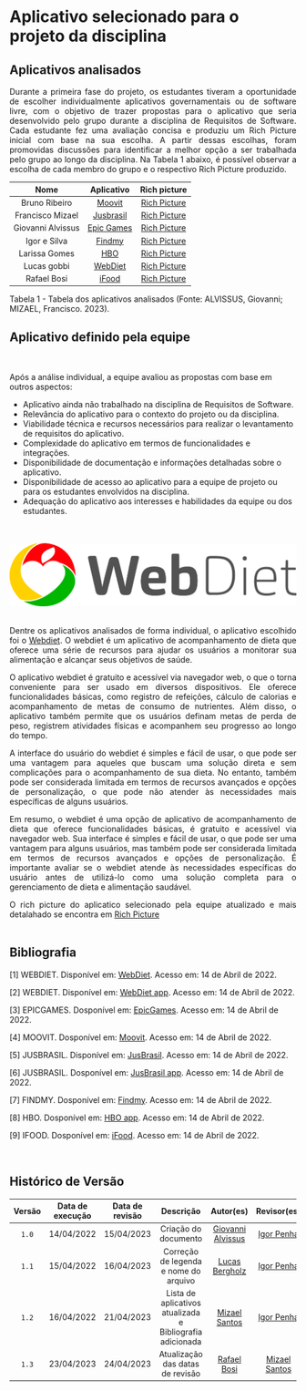 # Aplicativo selecionado para o projeto da disciplina

## Aplicativos analisados

<div style="text-align: justify;"> <p> Durante a primeira fase do projeto, os estudantes tiveram a oportunidade de escolher individualmente aplicativos governamentais ou de software livre, com o objetivo de trazer propostas para o aplicativo que seria desenvolvido pelo grupo durante a disciplina de Requisitos de Software. Cada estudante fez uma avaliação concisa e produziu um Rich Picture inicial com base na sua escolha. A partir dessas escolhas, foram promovidas discussões para identificar a melhor opção a ser trabalhada pelo grupo ao longo da disciplina. Na Tabela 1 abaixo, é possível observar a escolha de cada membro do grupo e o respectivo Rich Picture produzido. </p> </div>

| Nome              | Aplicativo                                         | Rich picture     |
| :-------------:   | :------------------------------------------------: | :--------------: |
| Bruno Ribeiro     | [Moovit](https://play.google.com/store/apps/details?id=com.tranzmate) | [Rich Picture](https://github.com/Requisitos-de-Software/2023.1-WebDiet/blob/master/docs/img/rich-picture_moovit.png)  |
| Francisco Mizael  | [Jusbrasil](https://play.google.com/store/apps/details?id=com.jusbrasil.lawsuit) | [Rich Picture](https://github.com/Requisitos-de-Software/2023.1-WebDiet/blob/master/docs/img/rich-picture_jusbrasil.png)  |
| Giovanni Alvissus | [Epic Games](https://store.epicgames.com/pt-BR/discover/apps) | [Rich Picture](https://github.com/Requisitos-de-Software/2023.1-WebDiet/blob/master/docs/img/rich-picture_epic-games.jpeg)  | 
| Igor e Silva      | [Findmy](https://play.google.com/store/apps/details?id=com.google.android.apps.adm) | [Rich Picture](https://github.com/Requisitos-de-Software/2023.1-WebDiet/blob/master/docs/img/rich-picture_findmy.png) |
| Larissa Gomes     | [HBO](https://play.google.com/store/apps/details?id=com.hbo.hbonow&hl=pt_BR&gl=US) | [Rich Picture](https://github.com/Requisitos-de-Software/2023.1-WebDiet/blob/master/docs/img/rich-picture_hbo.jpeg)  |
| Lucas gobbi       | [WebDiet](https://play.google.com/store/apps/details?id=br.com.webdiet.webdiet&hl=en_US) | [Rich Picture](https://github.com/Requisitos-de-Software/2023.1-WebDiet/blob/master/docs/img/rich-picture_webdiet.png)  |
| Rafael Bosi       | [iFood](https://play.google.com/store/apps/details?id=br.com.brainweb.ifood&hl=pt_BR&gl=US) | [Rich Picture](https://github.com/Requisitos-de-Software/2023.1-WebDiet/blob/master/docs/img/rich-picture_ifood.png)  |

<div><p>Tabela 1 - Tabela dos aplicativos analisados (Fonte: ALVISSUS, Giovanni; MIZAEL, Francisco. 2023).</p></div>

<div style="text-align: center">

</div>

## Aplicativo definido pela equipe

<br/>

Após a análise individual, a equipe avaliou as propostas com base em outros aspectos:

- Aplicativo ainda não trabalhado na disciplina de Requisitos de Software.
- Relevância do aplicativo para o contexto do projeto ou da disciplina.
- Viabilidade técnica e recursos necessários para realizar o levantamento de requisitos do aplicativo.
- Complexidade do aplicativo em termos de funcionalidades e integrações.
- Disponibilidade de documentação e informações detalhadas sobre o aplicativo.
- Disponibilidade de acesso ao aplicativo para a equipe de projeto ou para os estudantes envolvidos na disciplina.
- Adequação do aplicativo aos interesses e habilidades da equipe ou dos estudantes.


<br/>

<br/>

<img src="img/logo-webdiet.png" alt="WebDiet">

<br/>

<br/>

<div style="text-align: justify;">

Dentre os aplicativos analisados de forma individual, o aplicativo escolhido foi o <a href="https://play.google.com/store/apps/details?id=br.com.webdiet.webdiet&hl=en_US" target="_blank">Webdiet</a>. O webdiet é um aplicativo de acompanhamento de dieta que oferece uma série de recursos para ajudar os usuários a monitorar sua alimentação e alcançar seus objetivos de saúde.

O aplicativo webdiet é gratuito e acessível via navegador web, o que o torna conveniente para ser usado em diversos dispositivos. Ele oferece funcionalidades básicas, como registro de refeições, cálculo de calorias e acompanhamento de metas de consumo de nutrientes. Além disso, o aplicativo também permite que os usuários definam metas de perda de peso, registrem atividades físicas e acompanhem seu progresso ao longo do tempo.

A interface do usuário do webdiet é simples e fácil de usar, o que pode ser uma vantagem para aqueles que buscam uma solução direta e sem complicações para o acompanhamento de sua dieta. No entanto, também pode ser considerada limitada em termos de recursos avançados e opções de personalização, o que pode não atender às necessidades mais específicas de alguns usuários.

Em resumo, o webdiet é uma opção de aplicativo de acompanhamento de dieta que oferece funcionalidades básicas, é gratuito e acessível via navegador web. Sua interface é simples e fácil de usar, o que pode ser uma vantagem para alguns usuários, mas também pode ser considerada limitada em termos de recursos avançados e opções de personalização. É importante avaliar se o webdiet atende às necessidades específicas do usuário antes de utilizá-lo como uma solução completa para o gerenciamento de dieta e alimentação saudável.
</div>

<div style="text-align : justify;">
O rich picture do aplicatico selecionado pela equipe atualizado e mais detalahado se encontra em <a href="img/RichPicture.png" target="_blank">Rich Picture</a>
</div>

<br/>

## Bibliografia

[1] WEBDIET. Disponível em: [WebDiet](https://webdiet.com.br/). Acesso em: 14 de Abril de 2022.

[2] WEBDIET. Disponível em: [WebDiet app](https://play.google.com/store/apps/details?id=br.com.webdiet.webdiet&hl=en_US). Acesso em: 14 de Abril de 2022.

[3] EPICGAMES. Dosponível em: [EpicGames](https://www.epicgames.com/). Acesso em: 14 de Abril de 2022.

[4] MOOVIT. Dosponível em: [Moovit](https://play.google.com/store/apps/details?id=com.tranzmate&hl=pt_BR&gl=US). Acesso em: 14 de Abril de 2022.

[5] JUSBRASIL. Disponível em: [JusBrasil](https://www.jusbrasil.com.br/). Acesso em: 14 de Abril de 2022.

[6] JUSBRASIL. Dosponível em: [JusBrasil app](https://play.google.com/store/apps/details?id=com.jusbrasil.lawsuit&hl=pt_BR&gl=US). Acesso em: 14 de Abril de 2022.

[7] FINDMY. Dosponível em: [Findmy](https://apps.apple.com/us/app/find-my/id1514844621). Acesso em: 14 de Abril de 2022.

[8] HBO. Dosponível em: [HBO app](https://play.google.com/store/apps/details?id=com.hbo.hbonow&hl=pt_BR&gl=US). Acesso em: 14 de Abril de 2022.

[9] IFOOD. Dosponível em: [iFood](https://play.google.com/store/apps/details?id=br.com.brainweb.ifood&hl=pt_BR&gl=US). Acesso em: 14 de Abril de 2022.

<br/>

## Histórico de Versão

| Versão | Data de execução | Data de revisão |  Descrição            | Autor(es)         | Revisor(es)  |
| :------: | :----------: | :--------: | :--------------------: | :-------------: | :----------: |
| `1.0`  | 14/04/2022 | 15/04/2023 | Criação do documento | [Giovanni Alvissus](https://github.com/giovanni1106) | [Igor Penha](https://github.com/igorpenhaa) |
| `1.1`  | 15/04/2022 | 16/04/2023 | Correção de legenda e nome do arquivo | [Lucas Bergholz](https://github.com/lucasbergholz) | [Igor Penha](https://github.com/igorpenhaa) |
| `1.2`  | 16/04/2022 | 21/04/2023 | Lista de aplicativos atualizada e Bibliografia adicionada | [Mizael Santos](https://github.com/frmiza) | [Igor Penha](https://github.com/igorpenhaa) |
| `1.3` | 23/04/2023 | 24/04/2023 | Atualização das datas de revisão | [Rafael Bosi](https://github.com/StrangeUnit28) | [Mizael Santos](https://github.com/frmiza) |
